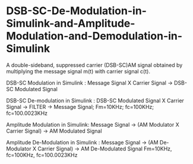 # DSB-SC-De-Modulation-in-Simulink-and-Amplitude-Modulation-and-Demodulation-in-Simulink
A double-sideband, suppressed carrier (DSB-SC)AM signal obtained by multiplying the message signal m(t) with carrier signal c(t).

DSB-SC Modulation in Simulink :
Message Signal X Carrier Signal -> DSB-SC Modulated Signal

DSB-SC De-modulation in Simulink :
DSB-SC Modulated Signal  X  Carrier Signal -> FILTER -> Message Signal; Fm=10KHz;
fc=100KHz; fc=100.0023KHz 

Amplitude Modulation in Simulink:
Message Signal -> (AM Modulator X Carrier Signal) -> AM Modulated Signal
                                             
Amplitude De-Modulation in Simulink :
Message Signal -> (AM De-Modulator X Carrier Signal) -> AM De-Modulated Signal
Fm=10KHz, fc=100KHz, fc=100.0023KHz 
